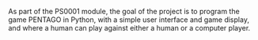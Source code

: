 As part of the PS0001 module, the goal of the project is to program the game PENTAGO in Python, with a simple user interface and game display, and where a human can play against either a human or a computer player.
